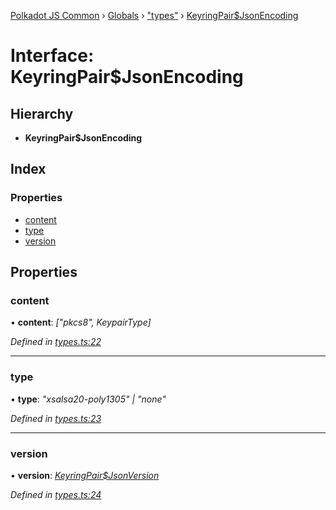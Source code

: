 [Polkadot JS Common](../README.md) › [Globals](../globals.md) › ["types"](../modules/_types_.md) › [KeyringPair$JsonEncoding](_types_.keyringpair_jsonencoding.md)

# Interface: KeyringPair$JsonEncoding

## Hierarchy

* **KeyringPair$JsonEncoding**

## Index

### Properties

* [content](_types_.keyringpair_jsonencoding.md#content)
* [type](_types_.keyringpair_jsonencoding.md#type)
* [version](_types_.keyringpair_jsonencoding.md#version)

## Properties

###  content

• **content**: *["pkcs8", KeypairType]*

*Defined in [types.ts:22](https://github.com/polkadot-js/common/blob/fe9c7a8a/packages/keyring/src/types.ts#L22)*

___

###  type

• **type**: *"xsalsa20-poly1305" | "none"*

*Defined in [types.ts:23](https://github.com/polkadot-js/common/blob/fe9c7a8a/packages/keyring/src/types.ts#L23)*

___

###  version

• **version**: *[KeyringPair$JsonVersion](../modules/_types_.md#keyringpairjsonversion)*

*Defined in [types.ts:24](https://github.com/polkadot-js/common/blob/fe9c7a8a/packages/keyring/src/types.ts#L24)*
